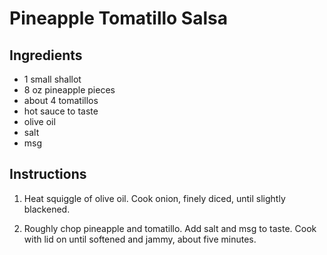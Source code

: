 # Pineapple Tomatillo Salsa

## Ingredients

 - 1 small shallot
 - 8 oz pineapple pieces
 - about 4 tomatillos
 - hot sauce to taste
 - olive oil
 - salt
 - msg

## Instructions

 1. Heat squiggle of olive oil. Cook onion, finely diced, until slightly
    blackened.

 2. Roughly chop pineapple and tomatillo. Add salt and msg to taste. Cook with
    lid on until softened and jammy, about five minutes.
